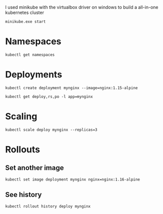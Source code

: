I used minikube with the virtualbox driver on windows to build a all-in-one
kubernetes cluster

`minikube.exe start`


# Namespaces

`kubectl get namespaces`

# Deployments

`kubectl create deployment mynginx --image=nginx:1.15-alpine`

`kubectl get deploy,rs,po -l app=mynginx`

# Scaling

`kubectl scale deploy mynginx --replicas=3`

# Rollouts

## Set another image

`kubectl set image deployment mynginx nginx=nginx:1.16-alpine`

## See history

`kubectl rollout history deploy mynginx`
